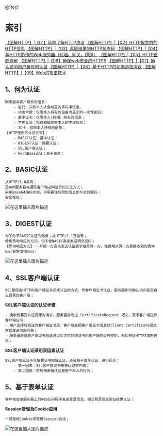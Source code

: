 @[toc]
# 索引

[【图解HTTP】|【01】简单了解HTTP协议](https://blog.csdn.net/weixin_45926547/article/details/125011213?spm=1001.2014.3001.5501)
[【图解HTTP】|【02】HTTP报文内的HTTP信息](https://blog.csdn.net/weixin_45926547/article/details/125011894?spm=1001.2014.3001.5501)
[【图解HTTP】|【03】返回结果的HTTP状态码](https://blog.csdn.net/weixin_45926547/article/details/125012914?spm=1001.2014.3001.5501)
[【图解HTTP】|【04】与HTTP协作的Web服务器（代理、网关、隧道）](https://blog.csdn.net/weixin_45926547/article/details/125013269?spm=1001.2014.3001.5501)
[【图解HTTP】|【05】HTTP首部详解](https://blog.csdn.net/weixin_45926547/article/details/125015117?spm=1001.2014.3001.5501)
[【图解HTTP】|【06】确保web安全的HTTPS](https://blog.csdn.net/weixin_45926547/article/details/125019486?spm=1001.2014.3001.5501)
[【图解HTTP】|【07】确认访问用户身份的认证](https://blog.csdn.net/weixin_45926547/article/details/125020525?spm=1001.2014.3001.5501)
[【图解HTTP】|【08】基于HTTP的功能追加协议](https://blog.csdn.net/weixin_45926547/article/details/125022468?spm=1001.2014.3001.5501)
[【图解HTTP】|【09】Web的攻击技术](https://blog.csdn.net/weixin_45926547/article/details/125024732?spm=1001.2014.3001.5501)
## 1、何为认证
```
服务器与客户端核对信息：	
	- 密码：只有本人才会知道的字符串信息。
	- 动态令牌：仅限本人持有的设备内显示的一次性密码；
	- 数字证书：仅限本人(终端）持有的信息；
	- 生物认证：指纹和虹膜等本人的生理信息；
	- IC卡：仅限本人持有的信息；
【HTTP使用的认证方式】：
	- BASIC认证：基本认证；
	- DIGEST认证：摘要认证；
	- SSL客户端认证；
	- FormBase认证：基于表单；
```

## 2、BASIC认证
```
从HTTP/1.0具有；
是Web服务器与通信客户端之间进行的认证方式；
采用Base64编码方式，不需要任何附加信息即可对其解码；
安全性低；
```
![在这里插入图片描述](https://img-blog.csdnimg.cn/80c39906bd21444da2f4b56e2b43f84d.png)
## 3、DIGEST认证
```
为了你不BASIC认证的弱点；从HTTP/1.1开始有；
使用质询响应的方式，但不像BASIC直接发送明文密码；
【质询响应方式】：一开始一方会先发送认证要求给另外一方，在使用从另一方那接收到的质询码计算生成相应码；
```
![在这里插入图片描述](https://img-blog.csdnimg.cn/aa55394453194a17a6f1a4b021304ca8.png)
## 4、SSL客户端认证
```
SSL是借由HTTP的客户端证书完成认证的方式，凭客户端证书认证，服务器即可确认访问是否自己登录的客户端；
```
**SSL客户端认证的认证步骤**

```
- 接收到需要认证资源的请求，服务器会发送 CertificateRequest 报文，要求客户端提供客户端证书；
- 用户选择将发送的客户端证书后，客户端会把客户端证书信息以Client Certificate报文方式发送给服务器；
- 服务器验证客户端证书验证通过后方可领取证书内客户端的公开密钥，然后开始HTTPS加密通信；
```

**SSL客户端认证采用双因素认证**
```
SSL客户端认证不仅依靠证书完成认证，还会基于表单认证，进行组合；
	- 第一因素：SSL客户端证书用来认证客户端；
	- 第二因素：密码用来确认这是用户本人的行为；
```

## 5、基于表单认证
```
客户端会像服务器上的Web应用程序发送登录信息，按该登录信息验证结果认证；
```
**Session管理及Cookie应用**

```
一般使用Cookie来管理Session会话；
```
![在这里插入图片描述](https://img-blog.csdnimg.cn/18e01de7ef97482cb10b49b72420b2d7.png)